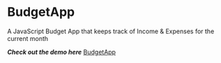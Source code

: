 # BudgetApp
A JavaScript Budget App that keeps track of Income &amp; Expenses for the current month

***Check out the demo here***
[BudgetApp](https://ujalak1812.github.io/BudgetApp/)
